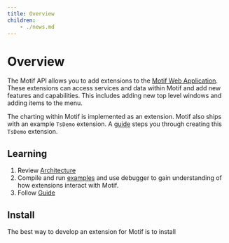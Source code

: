 ```yaml
---
title: Overview
children:
    - ./news.md
---
```


# Overview

The Motif API allows you to add extensions to the [Motif Web Application](/architecture/functionalities/motif/).  These extensions can access services and data within Motif and add new features and capabilities.  This includes adding new top level windows and adding items to the menu.

The charting within Motif is implemented as an extension.  Motif also ships with an example `TsDemo` extension.  A [guide](../guide/index.md) steps you through creating this `TsDemo` extension.

## Learning

1. Review [Architecture](../architecture/index.md)
1. Compile and run [examples](../examples/index.md) and use debugger to gain understanding of how extensions interact with Motif.
1. Follow [Guide](../guide/index.md)

## Install

The best way to develop an extension for Motif is to install

